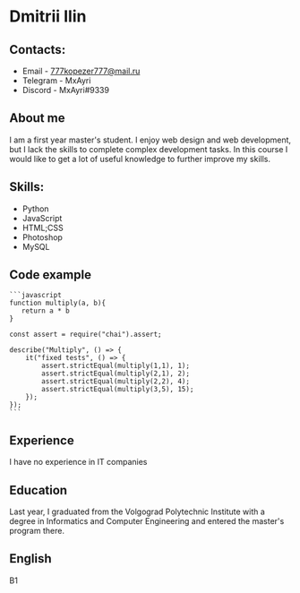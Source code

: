 # Dmitrii Ilin
## Contacts: 
* Email - 777kopezer777@mail.ru
* Telegram - MxAyri
* Discord - MxAyri#9339
## About me 
I am a first year master's student. I enjoy web design and web development, but I lack the skills to complete complex development tasks. 
In this course I would like to get a lot of useful knowledge to further improve my skills.
## Skills: 
* Python
* JavaScript
* HTML;CSS
* Photoshop
* MySQL
## Code example 
    ```javascript
    function multiply(a, b){
       return a * b
    }

    const assert = require("chai").assert;

    describe("Multiply", () => {
        it("fixed tests", () => {
            assert.strictEqual(multiply(1,1), 1);
            assert.strictEqual(multiply(2,1), 2);
            assert.strictEqual(multiply(2,2), 4);
            assert.strictEqual(multiply(3,5), 15);   
        });
    });
    ```
## Experience 
I have no experience in IT companies
## Education 
Last year, I graduated from the Volgograd Polytechnic Institute with a degree in Informatics and Computer Engineering and entered the master's program there.
## English 

B1